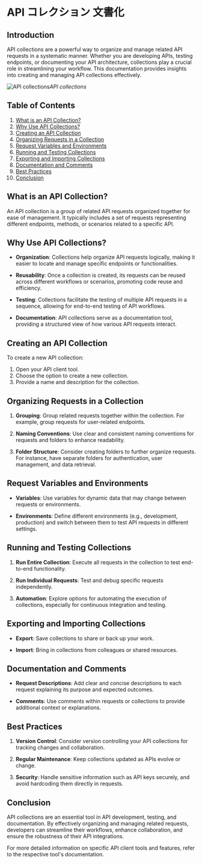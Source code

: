# API コレクション 文書化

## Introduction

API collections are a powerful way to organize and manage related API requests in a systematic manner. Whether you are developing APIs, testing endpoints, or documenting your API architecture, collections play a crucial role in streamlining your workflow. This documentation provides insights into creating and managing API collections effectively.

![API collections](~@img/api-collections.png)_API collections_

## Table of Contents

1. [What is an API Collection?](#what-is-an-api-collection)
2. [Why Use API Collections?](#why-use-api-collections)
3. [Creating an API Collection](#creating-an-api-collection)
4. [Organizing Requests in a Collection](#organizing-requests-in-a-collection)
5. [Request Variables and Environments](#request-variables-and-environments)
6. [Running and Testing Collections](#running-and-testing-collections)
7. [Exporting and Importing Collections](#exporting-and-importing-collections)
8. [Documentation and Comments](#documentation-and-comments)
9. [Best Practices](#best-practices)
10. [Conclusion](#conclusion)

## What is an API Collection?

An API collection is a group of related API requests organized together for ease of management. It typically includes a set of requests representing different endpoints, methods, or scenarios related to a specific API.

## Why Use API Collections?

- **Organization**: Collections help organize API requests logically, making it easier to locate and manage specific endpoints or functionalities.

- **Reusability**: Once a collection is created, its requests can be reused across different workflows or scenarios, promoting code reuse and efficiency.

- **Testing**: Collections facilitate the testing of multiple API requests in a sequence, allowing for end-to-end testing of API workflows.

- **Documentation**: API collections serve as a documentation tool, providing a structured view of how various API requests interact.

## Creating an API Collection

To create a new API collection:

1. Open your API client tool.
2. Choose the option to create a new collection.
3. Provide a name and description for the collection.

## Organizing Requests in a Collection

1. **Grouping**: Group related requests together within the collection. For example, group requests for user-related endpoints.

2. **Naming Conventions**: Use clear and consistent naming conventions for requests and folders to enhance readability.

3. **Folder Structure**: Consider creating folders to further organize requests. For instance, have separate folders for authentication, user management, and data retrieval.

## Request Variables and Environments

- **Variables**: Use variables for dynamic data that may change between requests or environments.

- **Environments**: Define different environments (e.g., development, production) and switch between them to test API requests in different settings.

## Running and Testing Collections

1. **Run Entire Collection**: Execute all requests in the collection to test end-to-end functionality.

2. **Run Individual Requests**: Test and debug specific requests independently.

3. **Automation**: Explore options for automating the execution of collections, especially for continuous integration and testing.

## Exporting and Importing Collections

- **Export**: Save collections to share or back up your work.

- **Import**: Bring in collections from colleagues or shared resources.

## Documentation and Comments

- **Request Descriptions**: Add clear and concise descriptions to each request explaining its purpose and expected outcomes.

- **Comments**: Use comments within requests or collections to provide additional context or explanations.

## Best Practices

1. **Version Control**: Consider version controlling your API collections for tracking changes and collaboration.

2. **Regular Maintenance**: Keep collections updated as APIs evolve or change.

3. **Security**: Handle sensitive information such as API keys securely, and avoid hardcoding them directly in requests.

## Conclusion

API collections are an essential tool in API development, testing, and documentation. By effectively organizing and managing related requests, developers can streamline their workflows, enhance collaboration, and ensure the robustness of their API integrations.

For more detailed information on specific API client tools and features, refer to the respective tool's documentation.
